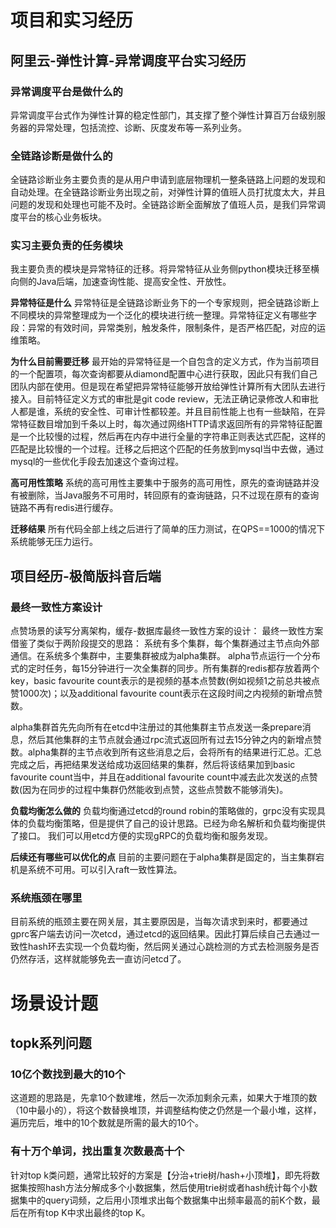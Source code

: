 # 项目和实习经历
## 阿里云-弹性计算-异常调度平台实习经历
### 异常调度平台是做什么的
异常调度平台式作为弹性计算的稳定性部门，其支撑了整个弹性计算百万台级别服务器的异常处理，包括流控、诊断、灰度发布等一系列业务。

### 全链路诊断是做什么的
全链路诊断业务主要负责的是从用户申请到底层物理机一整条链路上问题的发现和自动处理。在全链路诊断业务出现之前，对弹性计算的值班人员打扰度太大，并且问题的发现和处理也可能不及时。全链路诊断全面解放了值班人员，是我们异常调度平台的核心业务板块。

### 实习主要负责的任务模块
我主要负责的模块是异常特征的迁移。将异常特征从业务侧python模块迁移至横向侧的Java后端，加速查询性能、提高安全性、开放性。

**异常特征是什么**
异常特征是全链路诊断业务下的一个专家规则，把全链路诊断上不同模块的异常整理成为一个泛化的模块进行统一整理。异常特征定义有哪些字段：异常的有效时间，异常类别，触发条件，限制条件，是否严格匹配，对应的运维策略。

**为什么目前需要迁移**
最开始的异常特征是一个自包含的定义方式，作为当前项目的一个配置项，每次查询都要从diamond配置中心进行获取，因此只有我们自己团队内部在使用。但是现在希望把异常特征能够开放给弹性计算所有大团队去进行接入。目前特征定义方式的审批是git code review，无法正确记录修改人和审批人都是谁，系统的安全性、可审计性都较差。并且目前性能上也有一些缺陷，在异常特征数目增加到千条以上时，每次通过网络HTTP请求返回所有的异常特征配置是一个比较慢的过程，然后再在内存中进行全量的字符串正则表达式匹配，这样的匹配是比较慢的一个过程。迁移之后把这个匹配的任务放到mysql当中去做，通过mysql的一些优化手段去加速这个查询过程。

**高可用性策略**
系统的高可用性主要集中于服务的高可用性，原先的查询链路并没有被删除，当Java服务不可用时，转回原有的查询链路，只不过现在原有的查询链路不再有redis进行缓存。

**迁移结果**
所有代码全部上线之后进行了简单的压力测试，在QPS==1000的情况下系统能够无压力运行。

## 项目经历-极简版抖音后端
### 最终一致性方案设计
点赞场景的读写分离架构，缓存-数据库最终一致性方案的设计：
最终一致性方案借鉴了类似于两阶段提交的思路：
系统有多个集群，每个集群通过主节点向外部通信。在系统多个集群中，主要集群被成为alpha集群。
alpha节点运行一个分布式的定时任务，每15分钟进行一次全集群的同步。所有集群的redis都存放着两个key，basic favourite count表示的是视频的基本点赞数(例如视频1之前总共被点赞1000次)；以及additional favourite count表示在这段时间之内视频的新增点赞数。

alpha集群首先先向所有在etcd中注册过的其他集群主节点发送一条prepare消息，然后其他集群的主节点就会通过rpc流式返回所有过去15分钟之内的新增点赞数。alpha集群的主节点收到所有这些消息之后，会将所有的结果进行汇总。汇总完成之后，再把结果发送给成功返回结果的集群，然后将该结果加到basic favourite count当中，并且在additional favourite count中减去此次发送的点赞数(因为在同步的过程中集群仍然能收到点赞，这些点赞数不能够消失)。

**负载均衡怎么做的**
负载均衡通过etcd的round robin的策略做的，grpc没有实现具体的负载均衡策略，但是提供了自己的设计思路。已经为命名解析和负载均衡提供了接口。 我们可以用etcd方便的实现gRPC的负载均衡和服务发现。

**后续还有哪些可以优化的点**
目前的主要问题在于alpha集群是固定的，当主集群宕机是系统不可用。可以引入raft一致性算法。

### 系统瓶颈在哪里
目前系统的瓶颈主要在网关层，其主要原因是，当每次请求到来时，都要通过gprc客户端去访问一次etcd，通过etcd的返回结果。因此打算后续自己去通过一致性hash环去实现一个负载均衡，然后网关通过心跳检测的方式去检测服务是否仍然存活，这样就能够免去一直访问etcd了。

# 场景设计题
## topk系列问题
### 10亿个数找到最大的10个
这道题的思路是，先拿10个数建堆，然后一次添加剩余元素，如果大于堆顶的数（10中最小的），将这个数替换堆顶，并调整结构使之仍然是一个最小堆，这样，遍历完后，堆中的10个数就是所需的最大的10个。

### 有十万个单词，找出重复次数最高十个
针对top k类问题，通常比较好的方案是【分治+trie树/hash+小顶堆】，即先将数据集按照hash方法分解成多个小数据集，然后使用trie树或者hash统计每个小数据集中的query词频，之后用小顶堆求出每个数据集中出频率最高的前K个数，最后在所有top K中求出最终的top K。